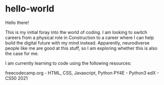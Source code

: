 # hello-world

Hello there!

This is my initial foray into the world of coding. I am looking to switch careers from a physical role in Construction to a career where I can help build the digital future with my mind instead. Apparently, neurodiverse people like me are good at this stuff, so I am exploring whether this is also the case for me. 

I am currently learning to code using the following resources:

freecodecamp.org - HTML, CSS, Javascript, Python
PY4E - Python3
edX - CS50 2021
